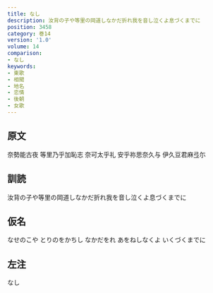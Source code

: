 ```yaml
---
title: なし
description: 汝背の子や等里の岡道しなかだ折れ我を音し泣くよ息づくまでに
position: 3458
category: 巻14
version: '1.0'
volume: 14
comparison:
- なし
keywords:
- 東歌
- 相聞
- 地名
- 恋情
- 後朝
- 女歌
---
```


## 原文

奈勢能古夜 等里乃乎加恥志 奈可太乎礼 安乎祢思奈久与 伊久豆君麻弖尓

## 訓読

汝背の子や等里の岡道しなかだ折れ我を音し泣くよ息づくまでに

## 仮名

なせのこや とりのをかちし なかだをれ あをねしなくよ いくづくまでに

## 左注

なし
